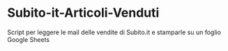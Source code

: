 # Subito-it-Articoli-Venduti
Script per leggere le mail delle vendite di Subito.it e stamparle su un foglio Google Sheets
